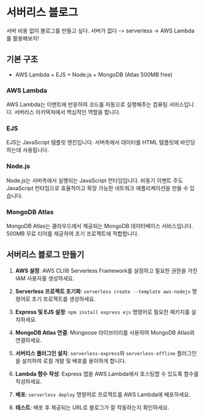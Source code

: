 # 서버리스 블로그

서버 비용 없이 블로그를 만들고 싶다. 서버가 없다 -> serverless -> AWS Lambda를 활용해보자!

## 기본 구조
- AWS Lambda + EJS + Node.js + MongoDB (Atlas 500MB free)

### AWS Lambda
AWS Lambda는 이벤트에 반응하여 코드를 자동으로 실행해주는 컴퓨팅 서비스입니다. 서버리스 아키텍처에서 핵심적인 역할을 합니다.

### EJS
EJS는 JavaScript 템플릿 엔진입니다. 서버측에서 데이터를 HTML 템플릿에 바인딩하는데 사용됩니다.

### Node.js
Node.js는 서버측에서 실행되는 JavaScript 런타임입니다. 비동기 이벤트 주도 JavaScript 런타임으로 효율적이고 확장 가능한 네트워크 애플리케이션을 만들 수 있습니다.

### MongoDB Atlas
MongoDB Atlas는 클라우드에서 제공되는 MongoDB 데이터베이스 서비스입니다. 500MB 무료 티어를 제공하여 초기 프로젝트에 적합합니다.

## 서버리스 블로그 만들기

1. **AWS 설정**: AWS CLI와 Serverless Framework를 설정하고 필요한 권한을 가진 IAM 사용자를 생성하세요.

2. **Serverless 프로젝트 초기화**: `serverless create --template aws-nodejs` 명령어로 초기 프로젝트를 생성하세요.

3. **Express 및 EJS 설정**: `npm install express ejs` 명령어로 필요한 패키지를 설치하세요.

4. **MongoDB Atlas 연결**: Mongoose 라이브러리를 사용하여 MongoDB Atlas와 연결하세요.

5. **서버리스 플러그인 설치**: `serverless-express`와 `serverless-offline` 플러그인을 설치하여 로컬 개발 및 배포를 용이하게 합니다.

6. **Lambda 함수 작성**: Express 앱을 AWS Lambda에서 호스팅할 수 있도록 함수를 작성하세요.

7. **배포**: `serverless deploy` 명령어로 프로젝트를 AWS Lambda에 배포하세요.

8. **테스트**: 배포 후 제공되는 URL로 블로그가 잘 작동하는지 확인하세요.
